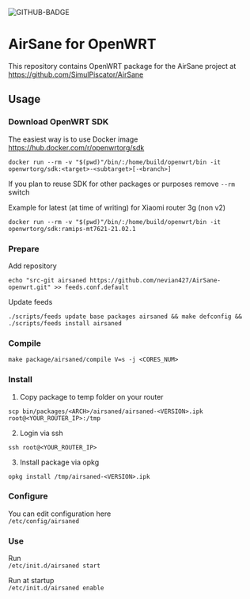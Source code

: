 ![GITHUB-BADGE](https://github.com/tbaela/AirSane-openwrt/workflows/Build/badge.svg)
# AirSane for OpenWRT
This repository contains OpenWRT package for the AirSane project at https://github.com/SimulPiscator/AirSane
## Usage
### Download OpenWRT SDK
The easiest way is to use Docker image\
https://hub.docker.com/r/openwrtorg/sdk

```
docker run --rm -v "$(pwd)"/bin/:/home/build/openwrt/bin -it openwrtorg/sdk:<target>-<subtarget>[-<branch>]
```
If you plan to reuse SDK for other packages or purposes remove ```--rm``` switch


Example for latest (at time of writing) for Xiaomi router 3g (non v2)
```
docker run --rm -v "$(pwd)"/bin/:/home/build/openwrt/bin -it openwrtorg/sdk:ramips-mt7621-21.02.1
```
### Prepare
Add repository
```
echo "src-git airsaned https://github.com/nevian427/AirSane-openwrt.git" >> feeds.conf.default
```

Update feeds
```
./scripts/feeds update base packages airsaned && make defconfig && ./scripts/feeds install airsaned
```
### Compile
```
make package/airsaned/compile V=s -j <CORES_NUM>
```

### Install
1) Copy package to temp folder on your router
```
scp bin/packages/<ARCH>/airsaned/airsaned-<VERSION>.ipk root@<YOUR_ROUTER_IP>:/tmp
```
2) Login via ssh
```
ssh root@<YOUR_ROUTER_IP>
```
3) Install package via opkg
```
opkg install /tmp/airsaned-<VERSION>.ipk
```

### Configure
You can edit configuration here\
```/etc/config/airsaned```

### Use
Run\
```/etc/init.d/airsaned start```

Run at startup\
```/etc/init.d/airsaned enable```
